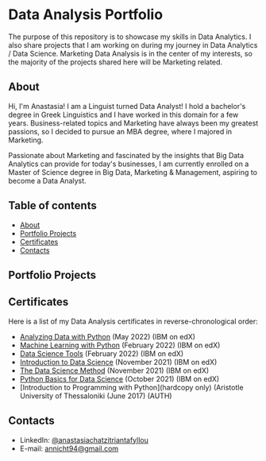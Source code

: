 # Data Analysis Portfolio

The purpose of this repository is to showcase my skills in Data Analytics. I also share projects that I am working on during my journey in Data Analytics / Data Science.
Marketing Data Analysis is in the center of my interests, so the majority of the projects shared here will be Marketing related.

## About

Hi, I'm Anastasia! I am a Linguist turned Data Analyst! I hold a bachelor's degree in Greek Linguistics and I have worked in this domain for a few years. 
Business-related topics and Marketing have always been my greatest passions, so I decided to pursue an MBA degree, where I majored in Marketing. 
 
Passionate about Marketing and fascinated by the insights that Big Data Analytics can provide for today's businesses, I am currently enrolled on a Master of Science degree in Big Data, Marketing & Management, aspiring to become a Data Analyst.
  

## Table of contents
- [About](#about)
- [Portfolio Projects](#portfolio-projects)
- [Certificates](#certificates)
- [Contacts](#contacts)



## Portfolio Projects



## Certificates
Here is a list of my Data Analysis certificates in reverse-chronological order:
- [Analyzing Data with Python](https://courses.edx.org/certificates/7bafbb33c72a429f8186ab82f38d6061) (May 2022) (IBM on edX)
- [Machine Learning with Python](https://courses.edx.org/certificates/8a7cee0258a04736b1c53c699327f8b8) (February 2022) (IBM on edX)
- [Data Science Tools](https://courses.edx.org/certificates/e7134da5d4584095910498786180f553) (February 2022) (IBM on edX)
- [Introduction to Data Science](https://courses.edx.org/certificates/a1f7fa467a184c09874a838d7acc224b) (November 2021) (IBM on edX)
- [The Data Science Method](https://courses.edx.org/certificates/0cf02f04e845407e9003e7432f7872f4) (November 2021) (IBM on edX)
- [Python Basics for Data Science](https://courses.edx.org/certificates/ddc22da7b1bb4e6cb90e3b3547b44d55) (October 2021) (IBM on edX)
- [Introduction to Programming with Python](hardcopy only) (Aristotle University of Thessaloniki (June 2017) (AUTH)

## Contacts
- LinkedIn: [@anastasiachatzitriantafyllou](www.linkedin.com/in/anastasiachatzi)
- E-mail: annicht94@gmail.com
